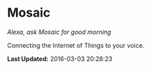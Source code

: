 # Mosaic
*Alexa, ask Mosaic for good morning*

Connecting the Internet of Things to your voice.

**Last Updated:** 2016-03-03 20:28:23